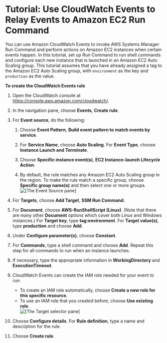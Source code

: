 # Tutorial: Use CloudWatch Events to Relay Events to Amazon EC2 Run Command<a name="EC2_Run_Command"></a>

You can use Amazon CloudWatch Events to invoke AWS Systems Manager Run Command and perform actions on Amazon EC2 instances when certain events happen\. In this tutorial, set up Run Command to run shell commands and configure each new instance that is launched in an Amazon EC2 Auto Scaling group\. This tutorial assumes that you have already assigned a tag to the Amazon EC2 Auto Scaling group, with `environment` as the key and `production` as the value\.

**To create the CloudWatch Events rule**

1. Open the CloudWatch console at [https://console\.aws\.amazon\.com/cloudwatch/](https://console.aws.amazon.com/cloudwatch/)\.

1. In the navigation pane, choose **Events**, **Create rule**\.

1. For **Event source**, do the following:

   1. Choose **Event Pattern**, **Build event pattern to match events by service**\.

   1. For **Service Name**, choose **Auto Scaling**\. For **Event Type**, choose **Instance Launch and Terminate**\.

   1. Choose **Specific instance event\(s\)**, **EC2 Instance\-launch Lifecycle Action**\.

   1. By default, the rule matches any Amazon EC2 Auto Scaling group in the region\. To make the rule match a specific group, choose **Specific group name\(s\)** and then select one or more groups\.  
![\[The Event Source pane\]](http://docs.aws.amazon.com/AmazonCloudWatch/latest/events/images/cwe_tutorial_runcmd1.PNG)

1. For **Targets**, choose **Add Target**, **SSM Run Command\.** 

1. For **Document**, choose **AWS\-RunShellScript \(Linux\)**\. \(Note that there are many other **Document** options which cover both Linux and Windows instances\.\) For **Target key**, type **tag:environment**\. For **Target value\(s\)**, type **production** and choose **Add**\.

1. Under **Configure parameter\(s\)**, choose **Constant**\.

1. For **Commands**, type a shell command and choose **Add**\. Repeat this step for all commands to run when an instance launches\. 

1. If necessary, type the appropriate information in **WorkingDirectory** and **ExecutionTimeout**\.

1. CloudWatch Events can create the IAM role needed for your event to run: 
   + To create an IAM role automatically, choose **Create a new role for this specific resource\.**
   + To use an IAM role that you created before, choose **Use existing role**\.  
![\[The Target selector pane\]](http://docs.aws.amazon.com/AmazonCloudWatch/latest/events/images/cwe_tutorial_runcmd2.PNG)

1. Choose **Configure details**\. For **Rule definition**, type a name and description for the rule\. 

1. Choose **Create rule**\.